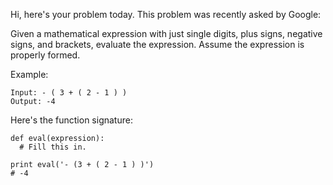 Hi, here's your problem today. This problem was recently asked by Google:

Given a mathematical expression with just single digits, plus signs, negative signs, and brackets, evaluate the expression. Assume the expression is properly formed.

Example:
```
Input: - ( 3 + ( 2 - 1 ) )
Output: -4
```
Here's the function signature:
```
def eval(expression):
  # Fill this in.

print eval('- (3 + ( 2 - 1 ) )')
# -4
```